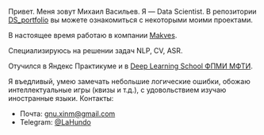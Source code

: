 Привет. Меня зовут Михаил Васильев. Я — Data Scientist. В репозитории [DS_portfolio](https://github.com/onixlas/DS_portfolio) вы можете ознакомиться с некоторыми моими проектами.

В настоящее время работаю в компании [Makves](https://makves.ru/).

Специализируюсь на решении задач NLP, CV, ASR.

Отучился в Яндекс Практикуме и в [Deep Learning School ФПМИ МФТИ](https://stepik.org/org/dlschool).

Я въедливый, умею замечать небольшие логические ошибки, обожаю интеллектуальные игры (квизы и т.д.), с удовольствием изучаю иностранные языки.
Контакты:
* Почта: [gnu.xinm@gmail.com](mailto:gnu.xinm@gmail.com)
* Telegram: [@LaHundo](https://t.me/LaHundo)

<!---
onixlas/onixlas is a ✨ special ✨ repository because its `README.md` (this file) appears on your GitHub profile.
You can click the Preview link to take a look at your changes.
--->
